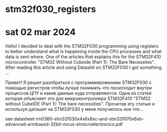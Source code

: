 # stm32f030_registers
# sat 02 mar 2024

Hello! I decided to deal with the STM32F030 programming using registers to better understand what is happening inside the CPU processes and what data is sent where.
One of the articles that explains this for the STM32F410 microcontroller "STM32 Without Cubeide (Part 1): The Bare Necessites".
After reading this article and using Datashit on STM32F030 I got something ...

Привет! Я решил разобраться с программированием STM32F030 с помощью регистров чтобы лучше понимать что происходит внутри процессов ЦПУ и какие данные куда отправляются.
Одна из статей которая объясняет это для микроконтроллера STM32F410 "STM32 without CubeIDE (Part 1): The bare necessities".
Прочитав эту статью и используя даташит на STM32F030 у меня получилось кое что...

see datasheet rm0360-stm32f030x4x6x8xc-and-stm32f070x6xb-advanced-armbased-32bit-mcus-stmicroelectronics.pdf